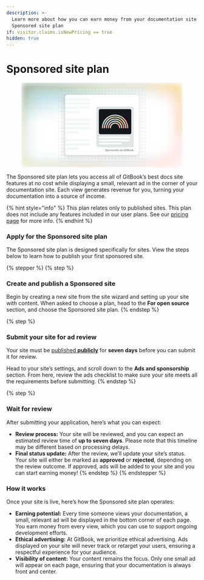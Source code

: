 ```yaml
---
description: >-
  Learn more about how you can earn money from your documentation site with our
  Sponsored site plan
if: visitor.claims.isNewPricing == true
hidden: true
---
```


# Sponsored site plan

<figure><img src="../../.gitbook/assets/Sponsored site plan.svg" alt=""><figcaption></figcaption></figure>

The Sponsored site plan lets you access all of GitBook’s best docs site features at no cost while displaying a small, relevant ad in the corner of your documentation site. Each view generates revenue for you, turning your documentation into a source of income.

{% hint style="info" %}
This plan relates only to published sites. This plan does not include any features included in our user plans. See our [pricing page](https://www.gitbook.com/pricing) for more info.
{% endhint %}

### Apply for the Sponsored site plan

The Sponsored site plan is designed specifically for sites. View the steps below to learn how to publish your first sponsored site.

{% stepper %}
{% step %}
### Create and publish a Sponsored site

Begin by creating a new site from the site wizard and setting up your site with content. When asked to choose a plan, head to the **For open source** section, and choose the Sponsored site plan.
{% endstep %}

{% step %}
### Submit your site for ad review

Your site must be [published **publicly**](../../publishing-documentation/publish-a-docs-site/public-publishing.md) for **seven days** before you can submit it for review.

Head to your site’s settings, and scroll down to the **Ads and sponsorship** section. From here, review the ads checklist to make sure your site meets all the requirements before submitting.
{% endstep %}

{% step %}
### Wait for review

After submitting your application, here’s what you can expect:

* **Review process:** Your site will be reviewed, and you can expect an estimated review time of **up to seven days**. Please note that this timeline may be different based on processing delays.
* **Final status update:** After the review, we’ll update your site’s status. Your site will either be marked as **approved** or **rejected**, depending on the review outcome. If approved, ads will be added to your site and you can start earning money!
{% endstep %}
{% endstepper %}

### How it works

Once your site is live, here’s how the Sponsored site plan operates:

* **Earning potential:** Every time someone views your documentation, a small, relevant ad will be displayed in the bottom corner of each page. You earn money from every view, which you can use to support ongoing development efforts.
* **Ethical advertising:** At GitBook, we prioritize ethical advertising. Ads displayed on your site will never track or retarget your users, ensuring a respectful experience for your audience.
* **Visibility of content:** Your content remains the focus. Only one small ad will appear on each page, ensuring that your documentation is always front and center.
